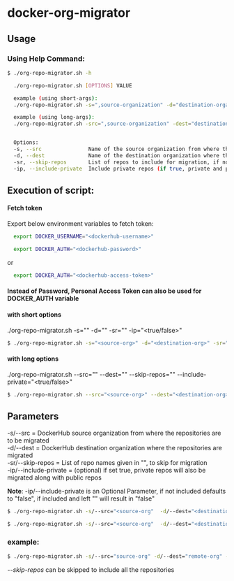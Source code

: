 # docker-org-migrator
## Usage
### Using Help Command:

<!-- Code Blocks -->
```bash
$ ./org-repo-migrator.sh -h

  ./org-repo-migrator.sh [OPTIONS] VALUE

  example (using short-args): 
  ./org-repo-migrator.sh -s=",source-organization" -d="destination-organization" -sr="repo 1 repo 2 ..repo n" -ip="true/false" 

  example (using long-args):
  ./org-repo-migrator.sh -src=",source-organization" -dest="destination-organization" --skip-repos="repo 1 repo 2 ..repo n" --include-private="true/false"


  Options:
  -s, --src               Name of the source organization from where the repository needs to be pulled for migration
  -d, --dest              Name of the destination organization where the repository needs to be migrated
  -sr, --skip-repos       List of repos to include for migration, if none is provided results in inclusion of all the repos
  -ip, --include-private  Include private repos (if true, private and public repos are migrated)
```

## Execution of script:

#### Fetch token 
  Export below environment variables to fetch token:

```bash  
  export DOCKER_USERNAME="<dockerhub-username>"
```
```bash
  export DOCKER_AUTH="<dockerhub-password>"
```
  or
```bash
  export DOCKER_AUTH="<dockerhub-access-token>"
```
####  Instead of Password, Personal Access Token can also be used for DOCKER_AUTH variable
#### with short options

./org-repo-migrator.sh -s="" -d="" -sr="" -ip="<true/false>"
```bash
$ ./org-repo-migrator.sh -s="<source-org>" -d="<destination-org>" -sr="<repo names to skip>" -ip="<true/false>"
```
#### with long options

./org-repo-migrator.sh --src="" --dest="" --skip-repos="" --include-private="<true/false>"
``` bash
$ ./org-repo-migrator.sh --src="<source-org>" --dest="<destination-org>" --skip-repos="<repo names to skip>" --include-private="false"
```
## Parameters

-s/--src = DockerHub source organization from where the repositories are to be migrated <br/>
-d/--dest = DockerHub destination organization where the repositories are migrated <br/>
-sr/--skip-repos = List of repo names given in "", to skip for migration <br/>
-ip/--include-private = (optional) if set true, private repos will also be migrated along with public repos <br/>

**Note**: -ip/--include-private is an Optional Parameter, if not included defaults to "false", if included and left "" will result in "false"

``` bash
$ ./org-repo-migrator.sh -s/--src="<source-org"  -d/--dest="<destination-org>" -sr/--skip-repos="<repo names to skip>"  
```
``` bash
$ ./org-repo-migrator.sh -s/--src="<source-org"  -d/--dest="<destination-org>" -sr/--skip-repos="<repo names to skip>" -ip/--include-private=""
```

### example:
```bash
$ ./org-repo-migrator.sh -s/--src="source-org" -d/--dest="remote-org" --skip-repos="repo 1 repo 2 ..repo n" --include-private="false"
```
_--skip-repos_ can be skipped to include all the repositories
